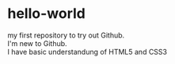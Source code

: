 # hello-world
my first repository to try out Github. <br>
I'm new to Github. <br>
I have basic understandung of HTML5 and CSS3
